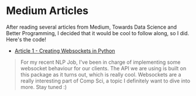 # Medium Articles

After reading several articles from Medium, Towards Data Science and Better Programming, I decided that it would be cool to follow along, so I did. Here's the code! 

- [Article 1 - Creating Websockets in Python](https://github.com/TrevorW-code/Medium-Articles/tree/main/article_1)
> For my recent NLP Job, I've been in charge of implementing some websocket behaviour for our clients. The API we are using is built on this package as it turns out, which is really cool. Websockets are a really interesting part of Comp Sci, a topic I definitely want to dive into more. Stay tuned :)
